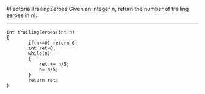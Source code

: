 #FactorialTrailingZeroes
Given an integer n, return the number of trailing zeroes in n!.


---



```
int trailingZeroes(int n)
{
        if(n<=0) return 0;
        int ret=0;
        while(n)
        {
            ret += n/5;
            n= n/5;
        }
        return ret;
}
```